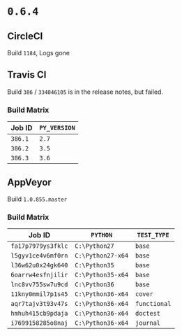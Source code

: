 # `0.6.4`

## CircleCI

Build `1184`, Logs gone

## Travis CI

Build `386` / `334046105` is in the release notes, but failed.

### Build Matrix

| Job ID  | `PY_VERSION` |
|---------|--------------|
| `386.1` | `2.7`        |
| `386.2` | `3.5`        |
| `386.3` | `3.6`        |

## AppVeyor

Build `1.0.855.master`

### Build Matrix

| Job ID             | `PYTHON`          | `TEST_TYPE`  |
|--------------------|-------------------|--------------|
| `fa17p7979ys3fklc` | `C:\Python27`     | `base`       |
| `l5gyv1ce4v6mf0rn` | `C:\Python27-x64` | `base`       |
| `l36w62u0x24gk640` | `C:\Python35`     | `base`       |
| `6oarrw4esfnjilir` | `C:\Python35-x64` | `base`       |
| `lnc8vv755sw7u9cd` | `C:\Python36`     | `base`       |
| `11kny0mmil7p1s45` | `C:\Python36-x64` | `cover`      |
| `aqr7tajv3t93v47s` | `C:\Python36-x64` | `functional` |
| `hmhuh415cb9pdaja` | `C:\Python36-x64` | `doctest`    |
| `i7699158285o8naj` | `C:\Python36-x64` | `journal`    |
